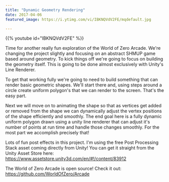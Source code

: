 ```yaml
---
title: "Dynamic Geometry Rendering"
date: 2017-04-06
featured_image: https://i.ytimg.com/vi/IBKNQVdV2FE/mqdefault.jpg

---
```


{{% youtube id="IBKNQVdV2FE" %}}

Time for another really fun exploration of the World of Zero Arcade. We're changing the project slightly and focusing on an abstract SHMUP game based around geometry. To kick things off we're going to focus on building the geometry itself. This is going to be done almost exclusively with Unity's Line Renderer.

To get that working fully we're going to need to build something that can render basic geometric shapes. We'll start there and, using steps around a circle create uniform polygon's that we can render to the screen. That's the easy part.

Next we will move on to animating the shape so that as vertices get added or removed from the shape we can dynamically adjust the vertex positions of the shape efficiently and smoothly. The end goal here is a fully dynamic uniform polygon drawn using a unity line renderer that can adjust it's number of points at run time and handle those changes smoothly. For the most part we accomplish precisely that! 

Lots of fun post effects in this project. I'm using the free Post Processing Stack asset coming directly from Unity! You can get it straight from the Unity Asset Store here: https://www.assetstore.unity3d.com/en/#!/content/83912

The World of Zero Arcade is open source! Check it out: https://github.com/WorldOfZero/Arcade